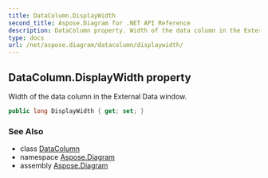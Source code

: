 ```yaml
---
title: DataColumn.DisplayWidth
second_title: Aspose.Diagram for .NET API Reference
description: DataColumn property. Width of the data column in the External Data window
type: docs
url: /net/aspose.diagram/datacolumn/displaywidth/
---
```

## DataColumn.DisplayWidth property

Width of the data column in the External Data window.

```csharp
public long DisplayWidth { get; set; }
```

### See Also

* class [DataColumn](../)
* namespace [Aspose.Diagram](../../datacolumn/)
* assembly [Aspose.Diagram](../../../)


